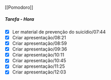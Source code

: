 [[Pomodoro]]
##### Tarefa - Hora
- [x]  Ler material de prevenção do suicídio/07:44
- [x]  Criar apresentação/08:21
- [x] Criar apresentação/08:59
- [x] Criar apresentação/09:36
- [x] Criar apresentação/10:11
- [x] Criar apresentação/10:45
- [x] Criar apresentação/11:25
- [x] Criar apresentação/12:03